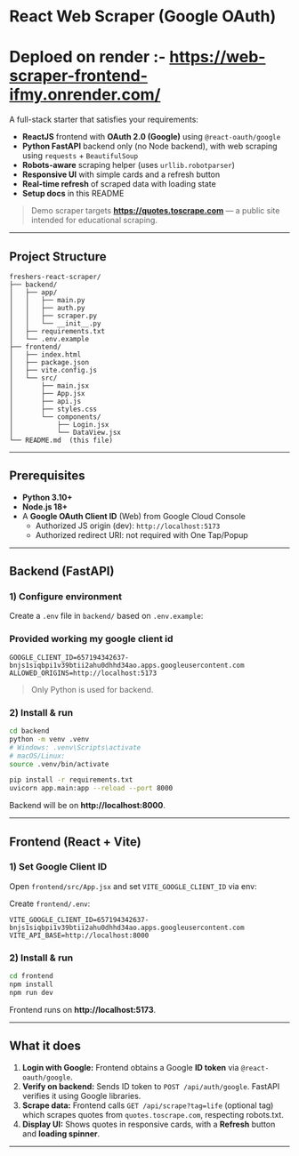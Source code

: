 # React Web Scraper (Google OAuth)
# Deploed on render :- https://web-scraper-frontend-ifmy.onrender.com/
A full-stack starter that satisfies your requirements:

- **ReactJS** frontend with **OAuth 2.0 (Google)** using `@react-oauth/google`
- **Python FastAPI** backend only (no Node backend), with web scraping using `requests` + `BeautifulSoup`
- **Robots-aware** scraping helper (uses `urllib.robotparser`)
- **Responsive UI** with simple cards and a refresh button
- **Real-time refresh** of scraped data with loading state
- **Setup docs** in this README

> Demo scraper targets **https://quotes.toscrape.com** — a public site intended for educational scraping.

---

## Project Structure

```
freshers-react-scraper/
├── backend/
│   ├── app/
│   │   ├── main.py
│   │   ├── auth.py
│   │   ├── scraper.py
│   │   └── __init__.py
│   ├── requirements.txt
│   └── .env.example
├── frontend/
│   ├── index.html
│   ├── package.json
│   ├── vite.config.js
│   └── src/
│       ├── main.jsx
│       ├── App.jsx
│       ├── api.js
│       ├── styles.css
│       └── components/
│           ├── Login.jsx
│           └── DataView.jsx
└── README.md  (this file)
```

---

## Prerequisites

- **Python 3.10+**
- **Node.js 18+**
- A **Google OAuth Client ID** (Web) from Google Cloud Console
  - Authorized JS origin (dev): `http://localhost:5173`
  - Authorized redirect URI: not required with One Tap/Popup

---

## Backend (FastAPI)

### 1) Configure environment

Create a `.env` file in `backend/` based on `.env.example`:

### Provided working my google client id 
```
GOOGLE_CLIENT_ID=657194342637-bnjs1siqbpi1v39btii2ahu0dhhd34ao.apps.googleusercontent.com
ALLOWED_ORIGINS=http://localhost:5173
```


> Only Python is used for backend.

### 2) Install & run

```bash
cd backend
python -m venv .venv
# Windows: .venv\Scripts\activate
# macOS/Linux:
source .venv/bin/activate

pip install -r requirements.txt
uvicorn app.main:app --reload --port 8000
```

Backend will be on **http://localhost:8000**.

---

## Frontend (React + Vite)

### 1) Set Google Client ID

Open `frontend/src/App.jsx` and set `VITE_GOOGLE_CLIENT_ID` via env:

Create `frontend/.env`:

```
VITE_GOOGLE_CLIENT_ID=657194342637-bnjs1siqbpi1v39btii2ahu0dhhd34ao.apps.googleusercontent.com
VITE_API_BASE=http://localhost:8000
```

### 2) Install & run

```bash
cd frontend
npm install
npm run dev
```

Frontend runs on **http://localhost:5173**.

---

## What it does

1. **Login with Google:** Frontend obtains a Google **ID token** via `@react-oauth/google`.
2. **Verify on backend:** Sends ID token to `POST /api/auth/google`. FastAPI verifies it using Google libraries.
3. **Scrape data:** Frontend calls `GET /api/scrape?tag=life` (optional tag) which scrapes quotes from `quotes.toscrape.com`,
   respecting robots.txt.
4. **Display UI:** Shows quotes in responsive cards, with a **Refresh** button and **loading spinner**.

---







#



